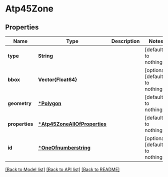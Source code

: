 # Atp45Zone


## Properties
Name | Type | Description | Notes
------------ | ------------- | ------------- | -------------
**type** | **String** |  | [default to nothing]
**bbox** | **Vector{Float64}** |  | [optional] [default to nothing]
**geometry** | [***Polygon**](Polygon.md) |  | [default to nothing]
**properties** | [***Atp45ZoneAllOfProperties**](Atp45ZoneAllOfProperties.md) |  | [default to nothing]
**id** | [***OneOfnumberstring**](OneOfnumberstring.md) |  | [optional] [default to nothing]


[[Back to Model list]](../README.md#models) [[Back to API list]](../README.md#api-endpoints) [[Back to README]](../README.md)


